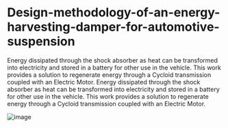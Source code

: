 # Design-methodology-of-an-energy-harvesting-damper-for-automotive-suspension

Energy dissipated through the shock absorber as heat can be transformed into electricity and stored in a battery for other use in the vehicle. This work provides a solution to regenerate energy through a Cycloid transmission coupled with an Electric Motor. 
Energy dissipated through the shock absorber as heat can be transformed into electricity and stored in a battery for other use in the vehicle. This work provides a solution to regenerate energy through a Cycloid transmission coupled with an Electric Motor. 

![image](https://github.com/KevinAGarcia/Design-methodology-of-an-energy-harvesting-damper-for-automotive-suspension/assets/113644566/336349b3-84b3-4eed-b6ae-3c4388f655a6)
